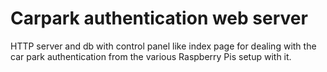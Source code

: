 # Carpark authentication web server
HTTP server and db with control panel like index page for dealing with the car park authentication from the various Raspberry Pis setup with it.
